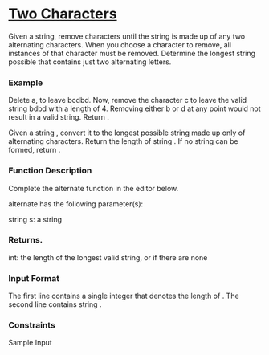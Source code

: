 # <a href="https://www.hackerrank.com/challenges/two-characters/problem?isFullScreen=true">Two Characters</a>

Given a string, remove characters until the string is made up of any two alternating characters. When you choose a character to remove, all instances of that character must be removed. Determine the longest string possible that contains just two alternating letters.

### Example

Delete a, to leave bcdbd. Now, remove the character c to leave the valid string bdbd with a length of 4. Removing either b or d at any point would not result in a valid string. Return .

Given a string , convert it to the longest possible string made up only of alternating characters. Return the length of string . If no string can be formed, return .

### Function Description

Complete the alternate function in the editor below.

alternate has the following parameter(s):

string s: a string

### Returns.

int: the length of the longest valid string, or if there are none

### Input Format

The first line contains a single integer that denotes the length of .
The second line contains string .

### Constraints

Sample Input
